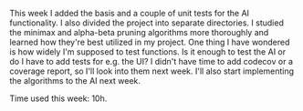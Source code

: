 This week I added the basis and a couple of unit tests for the AI functionality. I also divided the project into separate directories.
I studied the minimax and alpha-beta pruning algorithms more thoroughly and learned how they're best utilized in my project.
One thing I have wondered is how widely I'm supposed to test functions.
Is it enough to test the AI or do I have to add tests for e.g. the UI?
I didn't have time to add codecov or a coverage report, so I'll look into them next week. 
I'll also start implementing the algorithms to the AI next week. 

Time used this week: 10h.
